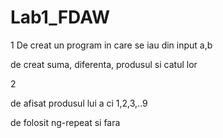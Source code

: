 # Lab1_FDAW
1 De creat un program in care se iau din input a,b

de creat suma, diferenta, produsul si catul lor

2

de afisat produsul lui a ci 1,2,3,..9

de folosit ng-repeat si fara
